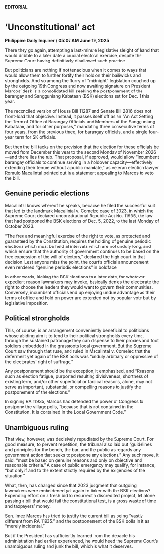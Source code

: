 **EDITORIAL**

# ‘Unconstitutional’ act

****Philippine Daily Inquirer / 05:07 AM June 19, 2025****

There they go again, attempting a last-minute legislative sleight of hand that would dribble to a later date a crucial electoral exercise, despite the Supreme Court having definitively disallowed such practice.

But politicians are nothing if not tenacious when it comes to ways that would allow them to further fortify their hold on their bailiwicks and strongholds. And so among the flurry of “midnight” legislation coughed up by the outgoing 19th Congress and now awaiting signature on President Marcos’ desk is a consolidated bill seeking the postponement of the barangay and Sangguniang Kabataan (BSK) elections set for Dec. 1 this year.

The reconciled version of House Bill 11287 and Senate Bill 2816 does not front-load that objective. Instead, it passes itself off as an “An Act Setting the Term of Office of Barangay Officials and Members of the Sangguniang Kabataan, and for other purposes,” mandating three consecutive terms of four years, from the previous three, for barangay officials, and a single four-year term for SK officials.

But then the bill tacks on the provision that the election for these officials be moved from December this year to the second Monday of November 2026—and there lies the rub. That proposal, if approved, would allow “incumbent barangay officials to continue serving in a holdover capacity—effectively extending their tenure without a public mandate,” as veteran election lawyer Romulo Macalintal pointed out in a statement appealing to Marcos to veto the bill.

## Genuine periodic elections

Macalintal knows whereof he speaks, because he filed the successful suit that led to the landmark Macalintal v. Comelec case of 2023, in which the Supreme Court declared unconstitutional Republic Act No. 11935, the law that had postponed the BSK elections of Dec. 5, 2022, to the last Monday of October 2023.

“The free and meaningful exercise of the right to vote, as protected and guaranteed by the Constitution, requires the holding of genuine periodic elections which must be held at intervals which are not unduly long, and which ensure that the authority of government continues to be based on the free expression of the will of electors,” declared the high court in that decision. Lest anyone miss the point, the court’s official announcement even rendered “genuine periodic elections” in boldface.

In other words, kicking the BSK elections to a later date, for whatever expedient reason lawmakers may invoke, basically denies the electorate the right to choose the leaders they would want to govern their communities. Conversely, incumbent officials end up enjoying undue advantage as their terms of office and hold on power are extended not by popular vote but by legislative imposition.

## Political strongholds

This, of course, is an arrangement conveniently beneficial to politicians whose abiding aim is to tend to their political strongholds every time, through the sustained patronage they can dispense to their proxies and foot soldiers embedded in the grassroots local government. But the Supreme Court saw through that ruse, and ruled in Macalintal v. Comelec that the deferment yet again of the BSK polls was “unduly arbitrary or oppressive of the electorates’ right of suffrage.”

Any postponement should be the exception, it emphasized, and “Reasons such as election fatigue, purported resulting divisiveness, shortness of existing term, and/or other superficial or farcical reasons, alone, may not serve as important, substantial, or compelling reasons to justify the postponement of the elections.”

In signing RA 11935, Marcos had defended the power of Congress to postpone the village polls, “because that is not contained in the Constitution. It is contained in the Local Government Code.”

## Unambiguous ruling

That view, however, was decisively repudiated by the Supreme Court. For good measure, to prevent repetition, the tribunal also laid out “guidelines and principles for the bench, the bar, and the public as regards any government action that seeks to postpone any elections.” Any such move, it said, “must be based on genuine reasons and only on objective and reasonable criteria.” A case of public emergency may qualify, for instance, “but only if and to the extent strictly required by the exigencies of the situation.”

What, then, has changed since that 2023 judgment that outgoing lawmakers were emboldened yet again to tinker with the BSK elections? Expending effort on a fresh bid to resurrect a discredited project, let alone passing a bill that would fail the constitutional test, is a gross waste of time and taxpayers’ money.

Sen. Imee Marcos has tried to justify the current bill as being “vastly different from RA 11935,” and the postponement of the BSK polls in it as “merely incidental.”

But if the President has sufficiently learned from the debacle his administration had earlier experienced, he would heed the Supreme Court’s unambiguous ruling and junk the bill, which is what it deserves.